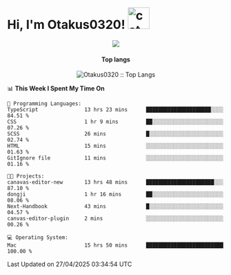 <h1> Hi, I'm Otakus0320! <img src="https://media.giphy.com/media/mGcNjsfWAjY5AEZNw6/giphy.gif" width="50" alt="cat"></h1>

<p align="center"><a href="https://wakatime.com/@044d69d0-1253-4f60-96b6-5d19a0f9dde5"><img src="https://wakatime.com/badge/user/044d69d0-1253-4f60-96b6-5d19a0f9dde5.svg" /></a></p>

<h4 align="center">Top langs</h4>

<p align="center"><img src="https://github-readme-stats.vercel.app/api/top-langs/?username=Otakus0320&langs_count=10&theme=tokyonight&layout=compact&timestamp={{random_number}}" alt="Otakus0320 :: Top Langs" /></p>

<!--START_SECTION:waka-->
📊 **This Week I Spent My Time On** 

```text
💬 Programming Languages: 
TypeScript               13 hrs 23 mins      █████████████████████░░░░   84.51 % 
CSS                      1 hr 9 mins         ██░░░░░░░░░░░░░░░░░░░░░░░   07.26 % 
SCSS                     26 mins             █░░░░░░░░░░░░░░░░░░░░░░░░   02.74 % 
HTML                     15 mins             ░░░░░░░░░░░░░░░░░░░░░░░░░   01.63 % 
GitIgnore file           11 mins             ░░░░░░░░░░░░░░░░░░░░░░░░░   01.16 % 

🐱‍💻 Projects: 
canavas-editor-new       13 hrs 48 mins      ██████████████████████░░░   87.10 % 
dongji                   1 hr 16 mins        ██░░░░░░░░░░░░░░░░░░░░░░░   08.06 % 
Next-Handbook            43 mins             █░░░░░░░░░░░░░░░░░░░░░░░░   04.57 % 
canvas-editor-plugin     2 mins              ░░░░░░░░░░░░░░░░░░░░░░░░░   00.26 % 

💻 Operating System: 
Mac                      15 hrs 50 mins      █████████████████████████   100.00 % 
```


 Last Updated on 27/04/2025 03:34:54 UTC
<!--END_SECTION:waka-->
